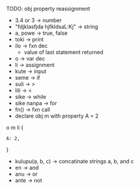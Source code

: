 TODO: obj property reassignment

- 3.4 or 3 -> number
- "fdjklasfjda hjfkldsaL:Kj" -> string
- a, powe -> true, false
- toki -> print
- ilo -> fxn dec
    - value of last statement returned
- o -> var dec
- li -> assignment
- kute -> input
- seme -> if
- suli -> >
- lili -> <
- sike -> while
- sike nanpa -> for
- fn() -> fxn call
- declare obj m with property A = 2

o m li {

    A: 2,

}
- kulupu(a, b, c) -> concatinate strings a, b, and c
- en -> and
- anu -> or
- ante -> not